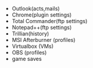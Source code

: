 - Outlook(acts,mails)
- Chrome(plugin settings) 
- Total Commander(ftp settings)
- Notepad++(ftp settings)
- Trillian(history)
- MSI Afterburner (profiles)
- Virtualbox (VMs)
- OBS (profiles)
- game saves
